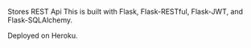 Stores REST Api
This is built with Flask, Flask-RESTful, Flask-JWT, and Flask-SQLAlchemy.

Deployed on Heroku.
